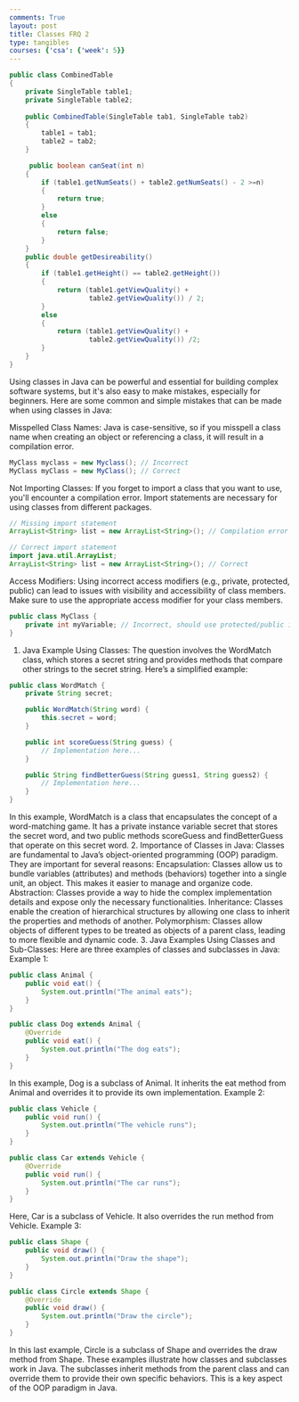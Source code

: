 ```yaml
---
comments: True
layout: post
title: Classes FRQ 2
type: tangibles
courses: {'csa': {'week': 5}}
---
```


```Java
public class CombinedTable
{
    private SingleTable table1;
    private SingleTable table2;
    
    public CombinedTable(SingleTable tab1, SingleTable tab2)
    {
        table1 = tab1;
        table2 = tab2;
    }

     public boolean canSeat(int n)
    {
        if (table1.getNumSeats() + table2.getNumSeats() - 2 >=n)
        {
            return true;
        }
        else
        {
            return false;
        }
    }
    public double getDesireability()
    {
        if (table1.getHeight() == table2.getHeight())
        {
            return (table1.getViewQuality() +
                    table2.getViewQuality()) / 2;
        }
        else
        {
            return (table1.getViewQuality() +
                    table2.getViewQuality()) /2;
        }
    }
}
```

Using classes in Java can be powerful and essential for building complex software systems, but it's also easy to make mistakes, especially for beginners. Here are some common and simple mistakes that can be made when using classes in Java:

Misspelled Class Names: Java is case-sensitive, so if you misspell a class name when creating an object or referencing a class, it will result in a compilation error.


```Java
MyClass myclass = new Myclass(); // Incorrect
MyClass myClass = new MyClass(); // Correct
```

Not Importing Classes: If you forget to import a class that you want to use, you'll encounter a compilation error. Import statements are necessary for using classes from different packages.


```Java
// Missing import statement
ArrayList<String> list = new ArrayList<String>(); // Compilation error

// Correct import statement
import java.util.ArrayList;
ArrayList<String> list = new ArrayList<String>(); // Correct
```

Access Modifiers: Using incorrect access modifiers (e.g., private, protected, public) can lead to issues with visibility and accessibility of class members. Make sure to use the appropriate access modifier for your class members.


```Java
public class MyClass {
    private int myVariable; // Incorrect, should use protected/public if needed
}
```

1. Java Example Using Classes:
The question involves the WordMatch class, which stores a secret string and provides methods that compare other strings to the secret string. Here’s a simplified example:


```Java
public class WordMatch {
    private String secret;

    public WordMatch(String word) {
        this.secret = word;
    }

    public int scoreGuess(String guess) {
        // Implementation here...
    }

    public String findBetterGuess(String guess1, String guess2) {
        // Implementation here...
    }
}
```

In this example, WordMatch is a class that encapsulates the concept of a word-matching game. It has a private instance variable secret that stores the secret word, and two public methods scoreGuess and findBetterGuess that operate on this secret word.
2. Importance of Classes in Java:
Classes are fundamental to Java’s object-oriented programming (OOP) paradigm. They are important for several reasons:
Encapsulation: Classes allow us to bundle variables (attributes) and methods (behaviors) together into a single unit, an object. This makes it easier to manage and organize code.
Abstraction: Classes provide a way to hide the complex implementation details and expose only the necessary functionalities.
Inheritance: Classes enable the creation of hierarchical structures by allowing one class to inherit the properties and methods of another.
Polymorphism: Classes allow objects of different types to be treated as objects of a parent class, leading to more flexible and dynamic code.
3. Java Examples Using Classes and Sub-Classes:
Here are three examples of classes and subclasses in Java:
Example 1:



```Java
public class Animal {
    public void eat() {
        System.out.println("The animal eats");
    }
}

public class Dog extends Animal {
    @Override
    public void eat() {
        System.out.println("The dog eats");
    }
}
```

In this example, Dog is a subclass of Animal. It inherits the eat method from Animal and overrides it to provide its own implementation.
Example 2:


```Java
public class Vehicle {
    public void run() {
        System.out.println("The vehicle runs");
    }
}

public class Car extends Vehicle {
    @Override
    public void run() {
        System.out.println("The car runs");
    }
}
```

Here, Car is a subclass of Vehicle. It also overrides the run method from Vehicle.
Example 3:


```Java
public class Shape {
    public void draw() {
        System.out.println("Draw the shape");
    }
}

public class Circle extends Shape {
    @Override
    public void draw() {
        System.out.println("Draw the circle");
    }
}
```

In this last example, Circle is a subclass of Shape and overrides the draw method from Shape.
These examples illustrate how classes and subclasses work in Java. The subclasses inherit methods from the parent class and can override them to provide their own specific behaviors. This is a key aspect of the OOP paradigm in Java.
